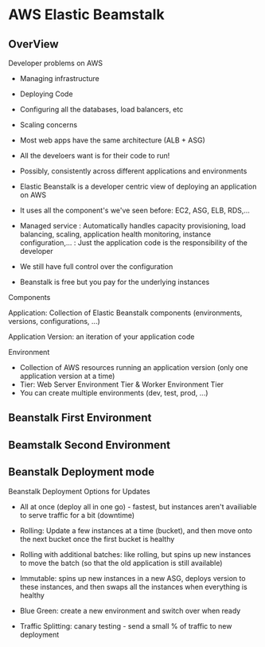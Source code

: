 # AWS Elastic Beamstalk

## OverView

Developer problems on AWS

- Managing infrastructure
- Deploying Code
- Configuring all the databases, load balancers, etc
- Scaling concerns

- Most web apps have the same architecture (ALB + ASG)
- All the develoers want is for their code to run!
- Possibly, consistently across different applications and environments

- Elastic Beanstalk is a developer centric view of deploying an application on AWS
- It uses all the component's we've seen before: EC2, ASG, ELB, RDS,...
- Managed service
: Automatically handles capacity provisioning, load balancing, scaling, application health monitoring, instance configuration,...
: Just the application code is the responsibility of the developer

- We still have full control over the configuration
- Beanstalk is free but you pay for the underlying instances

Components

Application: Collection of Elastic Beanstalk components (environments, versions, configurations, ...)

Application Version: an iteration of your application code 

Environment 
- Collection of AWS resources running an application version (only one application version at a time)
- Tier: Web Server Environment Tier & Worker Environment Tier 
- You can create multiple environments (dev, test, prod, ...)

## Beanstalk First Environment 

## Beamstalk Second Environment

## Beanstalk Deployment mode

Beanstalk Deployment Options for Updates

- All at once (deploy all in one go) - fastest, but instances aren't availiable to serve traffic for a bit (downtime)

- Rolling: Update a few instances at a time (bucket), and then move onto the next bucket once the first bucket is healthy

- Rolling with additional batches: like rolling, but spins up new instances to move the batch (so that the old application is still available)

- Immutable: spins up new instances in a new ASG, deploys version to these instances, and then swaps all the instances when everything is healthy

- Blue Green: create a new environment and switch over when ready

- Traffic Splitting: canary testing - send a small % of traffic to new deployment

